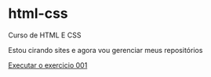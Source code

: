 # html-css
 Curso de HTML E CSS 

Estou cirando sites e agora vou gerenciar meus repositórios

<a href="https://nevitonbastos.github.io/html-css/index.html"> Executar o exercicio 001